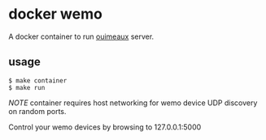 docker wemo
===

A docker container to run [ouimeaux](https://github.com/iancmcc/ouimeaux) server.

usage
---

	$ make container
	$ make run

*NOTE* container requires host networking for wemo device UDP discovery on random ports.

Control your wemo devices by browsing to 127.0.0.1:5000
